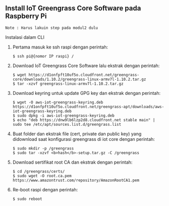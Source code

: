 ## Install IoT Greengrass Core Software pada Raspberry Pi

```Note : Harus lakuin step pada modul2 dulu```

Instalasi dalam CLI
1. Pertama masuk ke ssh raspi dengan perintah:

	```
	$ ssh pi@{nomor IP raspi} /
	```
2. Download IoT Greengrass Core Software lalu ekstrak dengan perintah:
	```
	$ wget https://d1onfpft10uf5o.cloudfront.net/greengrass-core/downloads/1.10.2/greengrass-linux-armv7l-1.10.2.tar.gz
	$ tar -xzvf greengrass-linux-armv7l-1.10.2.tar.gz
	```

2. Download keyring untuk update GPG key dan ekstrak dengan perintah:

	```
	$ wget -O aws-iot-greengrass-keyring.deb https://d1onfpft10uf5o.cloudfront.net/greengrass-apt/downloads/aws-iot-greengrass-keyring.deb
	$ sudo dpkg -i aws-iot-greengrass-keyring.deb
	$ echo "deb https://dnw9lb6lzp2d8.cloudfront.net stable main" | sudo tee /etc/apt/sources.list.d/greengrass.list
	```

3. Buat folder dan ekstrak file (cert, private dan public key) yang didownload saat konfigurasi greengrass di iot core dengan perintah:

	```
	$ sudo mkdir -p /greengrass
	$ sudo tar -xzvf <b>hash</b>-setup.tar.gz -C /greengrass 
	```

4. Download sertifikat root CA dan ekstrak dengan perintah:

	```
	$ cd /greengrass/certs/
	$ sudo wget -O root.ca.pem https://www.amazontrust.com/repository/AmazonRootCA1.pem 
	```

5. Re-boot raspi dengan perintah:

	```
	$ sudo reboot 
	```